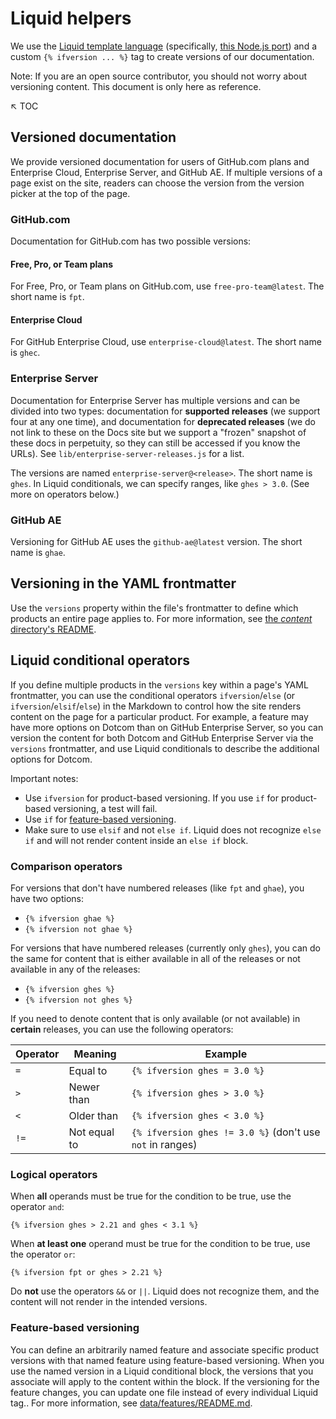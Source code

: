 # Liquid helpers <!-- omit in toc -->

We use the [Liquid template language](https://shopify.github.io/liquid/basics/introduction/) (specifically, [this Node.js port](https://github.com/harttle/liquidjs)) and a custom `{% ifversion ... %}` tag to create versions of our documentation.

Note: If you are an open source contributor, you should not worry about versioning content. This document is only here as reference.

:arrow_upper_left:  TOC

## Versioned documentation

We provide versioned documentation for users of GitHub.com plans and Enterprise Cloud, Enterprise Server, and GitHub AE. If multiple versions of a page exist on the site, readers can choose the version from the version picker at the top of the page.

### GitHub.com

Documentation for GitHub.com has two possible versions:

#### Free, Pro, or Team plans

For Free, Pro, or Team plans on GitHub.com, use `free-pro-team@latest`. The short name is `fpt`.

#### Enterprise Cloud

For GitHub Enterprise Cloud, use `enterprise-cloud@latest`. The short name is `ghec`.

### Enterprise Server

Documentation for Enterprise Server has multiple versions and can be divided into two types: documentation for **supported releases** (we support four at any one time), and documentation for **deprecated releases** (we do not link to these on the Docs site but we support a "frozen" snapshot of these docs in perpetuity, so they can still be accessed if you know the URLs). See `lib/enterprise-server-releases.js` for a list.

The versions are named `enterprise-server@<release>`. The short name is `ghes`. In Liquid conditionals, we can specify ranges, like `ghes > 3.0`. (See more on operators below.)

### GitHub AE

Versioning for GitHub AE uses the `github-ae@latest` version. The short name is `ghae`.

## Versioning in the YAML frontmatter

Use the `versions` property within the file's frontmatter to define which products an entire page applies to. For more information, see [the _content_ directory's README](/content#versions).

## Liquid conditional operators

If you define multiple products in the `versions` key within a page's YAML frontmatter, you can use the conditional operators `ifversion`/`else` (or `ifversion`/`elsif`/`else`) in the Markdown to control how the site renders content on the page for a particular product. For example, a feature may have more options on Dotcom than on GitHub Enterprise Server, so you can version the content for both Dotcom and GitHub Enterprise Server via the `versions` frontmatter, and use Liquid conditionals to describe the additional options for Dotcom.

Important notes:

* Use `ifversion` for product-based versioning. If you use `if` for product-based versioning, a test will fail.
* Use `if` for [feature-based versioning](#feature-based-versioning).
* Make sure to use `elsif` and not `else if`. Liquid does not recognize `else if` and will not render content inside an `else if` block.

### Comparison operators

For versions that don't have numbered releases (like `fpt` and `ghae`), you have two options:

* `{% ifversion ghae %}`
* `{% ifversion not ghae %}`

For versions that have numbered releases (currently only `ghes`), you can do the same for content that is either available in all of the releases or not available in any of the releases:

* `{% ifversion ghes %}`
* `{% ifversion not ghes %}`

If you need to denote content that is only available (or not available) in **certain** releases, you can use the following operators:

|Operator | Meaning| Example
|--|--|--|
|`=`| Equal to| `{% ifversion ghes = 3.0 %}`
|`>`| Newer than| `{% ifversion ghes > 3.0 %}`
|`<`| Older than| `{% ifversion ghes < 3.0 %}`
|`!=`| Not equal to| `{% ifversion ghes != 3.0 %}` (don't use `not` in ranges)

### Logical operators

When **all** operands must be true for the condition to be true, use the operator `and`:

```
{% ifversion ghes > 2.21 and ghes < 3.1 %}
```

When **at least one** operand must be true for the condition to be true, use the operator `or`:

```
{% ifversion fpt or ghes > 2.21 %}
```

Do **not** use the operators `&&` or `||`. Liquid does not recognize them, and the content will not render in the intended versions.

### Feature-based versioning

You can define an arbitrarily named feature and associate specific product versions with that named feature using feature-based versioning. When you use the named version in a Liquid conditional block, the versions that you associate will apply to the content within the block. If the versioning for the feature changes, you can update one file instead of every individual Liquid tag.. For more information, see [data/features/README.md](/data/features).

